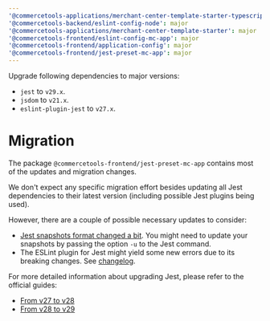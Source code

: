 ```yaml
---
'@commercetools-applications/merchant-center-template-starter-typescript': major
'@commercetools-backend/eslint-config-node': major
'@commercetools-applications/merchant-center-template-starter': major
'@commercetools-frontend/eslint-config-mc-app': major
'@commercetools-frontend/application-config': major
'@commercetools-frontend/jest-preset-mc-app': major
---
```


Upgrade following dependencies to major versions:

- `jest` to `v29.x`.
- `jsdom` to `v21.x`.
- `eslint-plugin-jest` to `v27.x`.

# Migration

The package `@commercetools-frontend/jest-preset-mc-app` contains most of the updates and migration changes.

We don't expect any specific migration effort besides updating all Jest dependencies to their latest version (including possible Jest plugins being used).

However, there are a couple of possible necessary updates to consider:

- [Jest snapshots format changed a bit](https://jestjs.io/docs/upgrading-to-jest29#snapshot-format). You might need to update your snapshots by passing the option `-u` to the Jest command.
- The ESLint plugin for Jest might yield some new errors due to its breaking changes. See [changelog](https://github.com/jest-community/eslint-plugin-jest/blob/main/CHANGELOG.md#2700-2022-08-28).

For more detailed information about upgrading Jest, please refer to the official guides:

- [From v27 to v28](https://jestjs.io/docs/28.x/upgrading-to-jest28)
- [From v28 to v29](https://jestjs.io/docs/upgrading-to-jest29)
